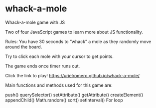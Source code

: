 # whack-a-mole
Whack-a-mole game with JS

Two of four JavaScript games to learn more about JS functionality.


Rules:
You have 30 seconds to “whack” a mole as they randomly move around the board. 

Try to click each mole with your cursor to get points. 

The game ends once timer runs out.  



Click the link to play! 
https://urielromero.github.io/whack-a-mole/


Main functions and methods used for this game are: 

push()
querySelector()
setAttribute()
getAttribute()
createElement()
appendChild()
Math.random()
sort()
setInterval()
For loop
